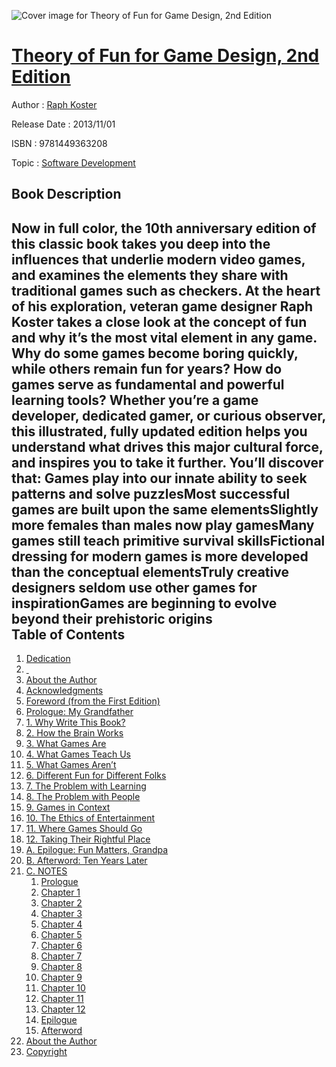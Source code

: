 ![Cover image for Theory of Fun for Game Design, 2nd Edition](https://imgdetail.ebookreading.net/cover/cover/software_development/EB9781449363208.jpg)

[Theory of Fun for Game Design, 2nd Edition](https://ebookreading.net/view/book/Theory+of+Fun+for+Game+Design%2C+2nd+Edition-EB9781449363208_1.html "Theory of Fun for Game Design, 2nd Edition")
====================================================================================================================

Author : [Raph Koster](https://ebookreading.net/search/author/Raph+Koster)

Release Date : 2013/11/01

ISBN : 9781449363208

Topic : [Software Development](https://ebookreading.net/search/category/software-development)

Book Description
-----------------

Now in full color, the 10th anniversary edition of this classic book takes you deep into the influences that underlie modern video games, and examines the elements they share with traditional games such as checkers. At the heart of his exploration, veteran game designer Raph Koster takes a close look at the concept of fun and why it’s the most vital element in any game.
Why do some games become boring quickly, while others remain fun for years? How do games serve as fundamental and powerful learning tools? Whether you’re a game developer, dedicated gamer, or curious observer, this illustrated, fully updated edition helps you understand what drives this major cultural force, and inspires you to take it further.
You’ll discover that:
Games play into our innate ability to seek patterns and solve puzzlesMost successful games are built upon the same elementsSlightly more females than males now play gamesMany games still teach primitive survival skillsFictional dressing for modern games is more developed than the conceptual elementsTruly creative designers seldom use other games for inspirationGames are beginning to evolve beyond their prehistoric origins              
Table of Contents
-----------------

1. [Dedication](https://ebookreading.net/view/book/Theory+of+Fun+for+Game+Design%2C+2nd+Edition-EB9781449363208_3.html)
1. [ ](https://ebookreading.net/view/book/Theory+of+Fun+for+Game+Design%2C+2nd+Edition-EB9781449363208_4.html)
1. [About the Author](https://ebookreading.net/view/book/Theory+of+Fun+for+Game+Design%2C+2nd+Edition-EB9781449363208_5.html)
1. [Acknowledgments](https://ebookreading.net/view/book/Theory+of+Fun+for+Game+Design%2C+2nd+Edition-EB9781449363208_6.html)
1. [Foreword (from the First Edition)](https://ebookreading.net/view/book/Theory+of+Fun+for+Game+Design%2C+2nd+Edition-EB9781449363208_7.html)
1. [Prologue: My Grandfather](https://ebookreading.net/view/book/Theory+of+Fun+for+Game+Design%2C+2nd+Edition-EB9781449363208_8.html)
1. [1. Why Write This Book?](https://ebookreading.net/view/book/Theory+of+Fun+for+Game+Design%2C+2nd+Edition-EB9781449363208_9.html)
1. [2. How the Brain Works](https://ebookreading.net/view/book/Theory+of+Fun+for+Game+Design%2C+2nd+Edition-EB9781449363208_10.html)
1. [3. What Games Are](https://ebookreading.net/view/book/Theory+of+Fun+for+Game+Design%2C+2nd+Edition-EB9781449363208_11.html)
1. [4. What Games Teach Us](https://ebookreading.net/view/book/Theory+of+Fun+for+Game+Design%2C+2nd+Edition-EB9781449363208_12.html)
1. [5. What Games Aren’t](https://ebookreading.net/view/book/Theory+of+Fun+for+Game+Design%2C+2nd+Edition-EB9781449363208_13.html)
1. [6. Different Fun for Different Folks](https://ebookreading.net/view/book/Theory+of+Fun+for+Game+Design%2C+2nd+Edition-EB9781449363208_14.html)
1. [7. The Problem with Learning](https://ebookreading.net/view/book/Theory+of+Fun+for+Game+Design%2C+2nd+Edition-EB9781449363208_15.html)
1. [8. The Problem with People](https://ebookreading.net/view/book/Theory+of+Fun+for+Game+Design%2C+2nd+Edition-EB9781449363208_16.html)
1. [9. Games in Context](https://ebookreading.net/view/book/Theory+of+Fun+for+Game+Design%2C+2nd+Edition-EB9781449363208_17.html)
1. [10. The Ethics of Entertainment](https://ebookreading.net/view/book/Theory+of+Fun+for+Game+Design%2C+2nd+Edition-EB9781449363208_18.html)
1. [11. Where Games Should Go](https://ebookreading.net/view/book/Theory+of+Fun+for+Game+Design%2C+2nd+Edition-EB9781449363208_19.html)
1. [12. Taking Their Rightful Place](https://ebookreading.net/view/book/Theory+of+Fun+for+Game+Design%2C+2nd+Edition-EB9781449363208_20.html)
1. [A. Epilogue: Fun Matters, Grandpa](https://ebookreading.net/view/book/Theory+of+Fun+for+Game+Design%2C+2nd+Edition-EB9781449363208_21.html)
1. [B. Afterword: Ten Years Later](https://ebookreading.net/view/book/Theory+of+Fun+for+Game+Design%2C+2nd+Edition-EB9781449363208_22.html)
1. [C. NOTES](https://ebookreading.net/view/book/Theory+of+Fun+for+Game+Design%2C+2nd+Edition-EB9781449363208_23.html)
    1. [Prologue](https://ebookreading.net/view/book/Theory+of+Fun+for+Game+Design%2C+2nd+Edition-EB9781449363208_23.html#prologue)
    1. [Chapter 1](https://ebookreading.net/view/book/Theory+of+Fun+for+Game+Design%2C+2nd+Edition-EB9781449363208_23.html#chapter_1)
    1. [Chapter 2](https://ebookreading.net/view/book/Theory+of+Fun+for+Game+Design%2C+2nd+Edition-EB9781449363208_23.html#chapter_2)
    1. [Chapter 3](https://ebookreading.net/view/book/Theory+of+Fun+for+Game+Design%2C+2nd+Edition-EB9781449363208_23.html#chapter_3)
    1. [Chapter 4](https://ebookreading.net/view/book/Theory+of+Fun+for+Game+Design%2C+2nd+Edition-EB9781449363208_23.html#chapter_4)
    1. [Chapter 5](https://ebookreading.net/view/book/Theory+of+Fun+for+Game+Design%2C+2nd+Edition-EB9781449363208_23.html#chapter_5)
    1. [Chapter 6](https://ebookreading.net/view/book/Theory+of+Fun+for+Game+Design%2C+2nd+Edition-EB9781449363208_23.html#chapter_6)
    1. [Chapter 7](https://ebookreading.net/view/book/Theory+of+Fun+for+Game+Design%2C+2nd+Edition-EB9781449363208_23.html#chapter_7)
    1. [Chapter 8](https://ebookreading.net/view/book/Theory+of+Fun+for+Game+Design%2C+2nd+Edition-EB9781449363208_23.html#chapter_8)
    1. [Chapter 9](https://ebookreading.net/view/book/Theory+of+Fun+for+Game+Design%2C+2nd+Edition-EB9781449363208_23.html#chapter_9)
    1. [Chapter 10](https://ebookreading.net/view/book/Theory+of+Fun+for+Game+Design%2C+2nd+Edition-EB9781449363208_23.html#chapter_10)
    1. [Chapter 11](https://ebookreading.net/view/book/Theory+of+Fun+for+Game+Design%2C+2nd+Edition-EB9781449363208_23.html#chapter_11)
    1. [Chapter 12](https://ebookreading.net/view/book/Theory+of+Fun+for+Game+Design%2C+2nd+Edition-EB9781449363208_23.html#chapter_12)
    1. [Epilogue](https://ebookreading.net/view/book/Theory+of+Fun+for+Game+Design%2C+2nd+Edition-EB9781449363208_23.html#epilogue)
    1. [Afterword](https://ebookreading.net/view/book/Theory+of+Fun+for+Game+Design%2C+2nd+Edition-EB9781449363208_23.html#afterword)
1. [About the Author](https://ebookreading.net/view/book/Theory+of+Fun+for+Game+Design%2C+2nd+Edition-EB9781449363208_24.html)
1. [Copyright](https://ebookreading.net/view/book/Theory+of+Fun+for+Game+Design%2C+2nd+Edition-EB9781449363208_25.html)
